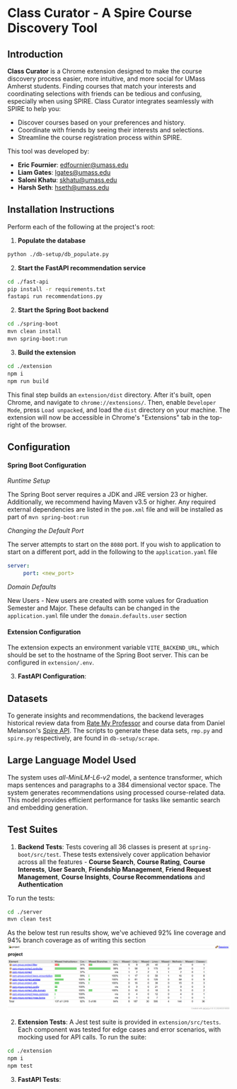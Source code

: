 # Class Curator - A Spire Course Discovery Tool





## Introduction

**Class Curator** is a Chrome extension designed to make the course discovery process easier, more intuitive, and more social for UMass Amherst students. Finding courses that match your interests and coordinating selections with friends can be tedious and confusing, especially when using SPIRE. Class Curator integrates seamlessly with SPIRE to help you:

- Discover courses based on your preferences and history.
- Coordinate with friends by seeing their interests and selections.
- Streamline the course registration process within SPIRE.

This tool was developed by:

- **Eric Fournier**: [edfournier@umass.edu](mailto:edfournier@umass.edu)  
- **Liam Gates**: [lgates@umass.edu](mailto:lgates@umass.edu)  
- **Saloni Khatu**: [skhatu@umass.edu](mailto:skhatu@umass.edu)  
- **Harsh Seth**: [hseth@umass.edu](mailto:hseth@umass.edu)  




## Installation Instructions

Perform each of the following at the project's root:

1. **Populate the database**
```bash
python ./db-setup/db_populate.py
```

2. **Start the FastAPI recommendation service**
```bash
cd ./fast-api
pip install -r requirements.txt
fastapi run recommendations.py
```

2. **Start the Spring Boot backend**
```bash
cd ./spring-boot
mvn clean install
mvn spring-boot:run
```

3. **Build the extension**
```bash
cd ./extension
npm i
npm run build
```

This final step builds an `extension/dist` directory. After it's built, open Chrome, and navigate to `chrome://extensions/`. Then, enable `Developer Mode`, press `Load unpacked`, and load the `dist` directory on your machine. The extension will now be accessible in Chrome's "Extensions" tab in the top-right of the browser.




## Configuration

#### Spring Boot Configuration
_Runtime Setup_

The Spring Boot server requires a JDK and JRE version 23 or higher. Additionally, we recommend having Maven v3.5 or higher. Any required external dependencies are listed in the `pom.xml` file and will be installed as part of `mvn spring-boot:run`

_Changing the Default Port_

The server attempts to start on the `8080` port. 
If you wish to application to start on a different port, add in the following to the `application.yaml` file

```yaml
server:
     port: <new_port>
```

_Domain Defaults_

New Users -
New users are created with some values for Graduation Semester and Major. These defaults can be changed in the `application.yaml` file under the `domain.defaults.user` section

#### Extension Configuration
The extension expects an environment variable `VITE_BACKEND_URL`, which should be set to the hostname of the Spring Boot server. This can be configured in `extension/.env`.

3. **FastAPI Configuration**:




## Datasets
To generate insights and recommendations, the backend leverages historical review data from [Rate My Professor](https://www.ratemyprofessors.com/) and course data from Daniel Melanson's [Spire API](https://github.com/daniel-melanson/spire-api.melanson.dev). The scripts to generate these data sets, `rmp.py` and `spire.py` respectively, are found in `db-setup/scrape`. 




## Large Language Model Used
The system uses *all-MiniLM-L6-v2* model, a sentence transformer, which maps sentences and paragraphs to a 384 dimensional vector space. The system generates recommendations using processed course-related data. This model provides efficient performance for tasks like semantic search and embedding generation.




## Test Suites
1. **Backend Tests**: Tests covering all 36 classes is present at `spring-boot/src/test`. These tests extensively cover application behavior across all the features - **Course Search**, **Course Rating**, **Course Interests**, **User Search**, **Friendship Management**, **Friend Request Management**, **Course Insights**, **Course Recommendations** and **Authentication**

To run the tests:
```bash
cd ./server
mvn clean test
```

As the below test run results show, we've achieved 92% line coverage and 94% branch coverage as of writing this section
![alt text](./docs/assets/spring-boot_code-coverage.png)


2. **Extension Tests**: A Jest test suite is provided in `extension/src/tests`. Each component was tested for edge cases and error scenarios, with mocking used for API calls. To run the suite:
```bash
cd ./extension
npm i
npm test
```

3. **FastAPI Tests**: